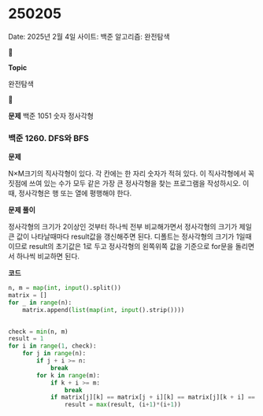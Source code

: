 # 250205

Date: 2025년 2월 4일
사이트: 백준
알고리즘: 완전탐색

<aside>
📌

**Topic**

완전탐색

</aside>

<aside>
📌

**문제**
백준 1051 숫자 정사각형

</aside>

### **백준 1260. DFS와 BFS**

**문제**

<aside>

N×M크기의 직사각형이 있다. 각 칸에는 한 자리 숫자가 적혀 있다. 이 직사각형에서 꼭짓점에 쓰여 있는 수가 모두 같은 가장 큰 정사각형을 찾는 프로그램을 작성하시오. 이때, 정사각형은 행 또는 열에 평행해야 한다.

</aside>

**문제 풀이**

<aside>

정사각형의 크기가 2이상인 것부터 하나씩 전부 비교해가면서 정사각형의 크기가 제일 큰 값이 나타날때마다 result값을 갱신해주면 된다. 디폴트는 정사각형의 크기가 1일때 이므로 result의 초기값은 1로 두고 정사각형의 왼쪽위쪽 값을 기준으로 for문을 돌리면서 하나씩 비교하면 된다.

</aside>

**코드**

```python
n, m = map(int, input().split())
matrix = []
for _ in range(n):
    matrix.append(list(map(int, input().strip())))
    

check = min(n, m)
result = 1
for i in range(1, check):
    for j in range(n):
        if j + i >= n:
            break
        for k in range(m):
            if k + i >= m:
                break
            if matrix[j][k] == matrix[j + i][k] == matrix[j][k + i] == matrix[j+i][k + i]:
                result = max(result, (i+1)*(i+1))
```